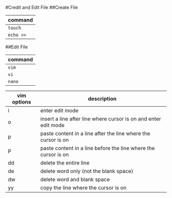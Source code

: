 #Credit and Edit File
##Create File

command |
---|
`touch` |
`echo >>` |

##Edit File

command |
---|
`vim` | 
`vi` |
`nano` |

vim options | description |
--- | --- |
i | enter edit mode |
o | insert a line after line where cursor is on and enter edit mode |
p | paste content in a line after the line where the cursor is on |
P | paste content in a line before the line where the cursor is on |
dd | delete the entire line |
de | delete word only (not the blank space) |
dw | delete word and blank space |
yy | copy the line where the cursor is on |
